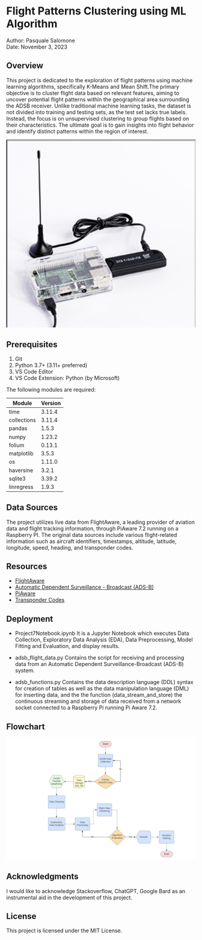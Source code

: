 # Flight Patterns Clustering using ML Algorithm

Author: Pasquale Salomone
<br>
Date: November 3, 2023

## Overview

<p>This project is dedicated to the exploration of flight patterns using machine learning algorithms, specifically K-Means and Mean Shift.The primary objective is to cluster flight data based on relevant features, aiming to uncover potential flight patterns within the geographical area surrounding the ADSB receiver. Unlike traditional machine learning tasks, the dataset is not divided into training and testing sets, as the test set lacks true labels. Instead, the focus is on unsupervised clustering to group flights based on their characteristics. The ultimate goal is to gain insights into flight behavior and identify distinct patterns within the region of interest.</p>


![PI](pi_receiver.jpg)



## Prerequisites

1. Git
1. Python 3.7+ (3.11+ preferred)
1. VS Code Editor
1. VS Code Extension: Python (by Microsoft)

The following modules are required: 

| Module          | Version  |
|-----------------|----------|
| time            | 3.11.4   |
| collections     | 3.11.4   |
| pandas          | 1.5.3    |
| numpy           | 1.23.2   |
| folium          | 0.13.1   |
| matplotlib      | 3.5.3    |
| os              | 1.11.0   |
| haversine       | 3.2.1    |
| sqlite3         | 3.39.2   |
| linregress      | 1.9.3    |

## Data Sources

The project utilizes live data from FlightAware, a leading provider of aviation data and flight tracking information, through PiAware 7.2 running on a Raspberry PI. The original data sources include various flight-related information such as aircraft identifiers, timestamps, altitude, latitude, longitude, speed, heading, and transponder codes.

## Resources

- [FlightAware](https://www.flightaware.com/)
- [Automatic Dependent Surveillance - Broadcast (ADS-B)](https://www.faa.gov/about/office_org/headquarters_offices/avs/offices/afx/afs/afs400/afs410/ads-b)
- [PiAware](https://blog.flightaware.com/piaware-7-release#:~:text=PiAware%207%20has%20several%20new,(SD%20Card%20Image%20only).)
- [Transponder Codes](https://code7700.com/transponder.htm)


## Deployment

+ Project7Notebook.ipynb It is a Jupyter Notebook which executes Data Collection, Exploratory Data Analysis (EDA), Data Preprocessing, Model Fitting and Evaluation, and display results.
  
+ adsb_flight_data.py Contains the script for receiving and processing data from an Automatic 
  Dependent Surveillance-Broadcast (ADS-B) system.
  
+ adsb_functions.py Contains the data description language (DDL) syntax for creation of tables as well as the data manipulation language (DML) for inserting data, and the the function (data_stream_and_store) the continuous streaming and storage of data received from a network socket connected to a Raspberry Pi running Pi Aware 7.2. 



## Flowchart

![Flowchart](flow.jpg)



## Acknowledgments

I would like to acknowledge Stackoverflow, ChatGPT, Google Bard as an instrumental aid in the development of this project.

## License

This project is licensed under the MIT License.


